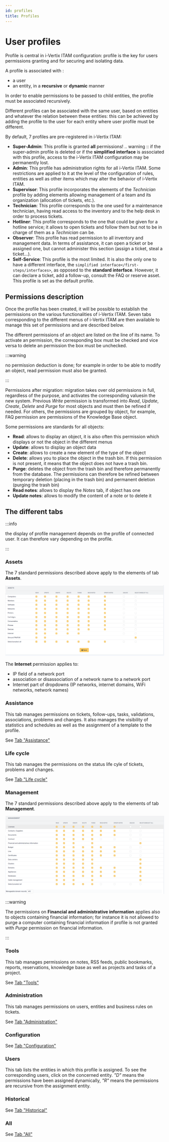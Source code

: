 ```yaml
---
id: profiles
title: Profiles
---
```


# User profiles

Profile is central in i-Vertix ITAM configuration: profile is the key for users
permissions granting and for securing and isolating data.

A profile is associated with :

- a user
- an entity, in a **recursive** or **dynamic** manner

In order to enable permissions to be passed to child entities, the
profile must be associated recursively.


Different profiles can be associated with the same user, based on
entities and whatever the relation between these entities: this can be
achieved by adding the profile to the user for each entity where user
profile must be different.

By default, 7 profiles are pre-registered in i-Vertix ITAM:

- **Super-Admin**: This profile is granted **all** permissions! ..
  warning :: if the super-admin profile is deleted or if the
  **simplified interface** is associated with this profile, access to
  the i-Vertix ITAM configuration may be permanently lost.
- **Admin**: This profile has administration rights for all i-Vertix ITAM. Some
  restrictions are applied to it at the level of the configuration of
  rules, entities as well as other items which may alter the behavior of
  i-Vertix ITAM.
- **Supervisor**: This profile incorporates the elements of the
  *Technician* profile by adding elements allowing management of a team
  and its organization (allocation of tickets, etc.).
- **Technician**: This profile corresponds to the one used for a
  maintenance technician, having read access to the inventory and to the
  help desk in order to process tickets.
- **Hotliner**: This profile corresponds to the one that could be given
  for a hotline service; it allows to open tickets and follow them but
  not to be in charge of them as a *Technician* can be.
- **Observer**: This profile has read permission to all inventory and
  management data. In terms of assistance, it can open a ticket or be
  assigned one, but cannot administer this section (assign a ticket,
  steal a ticket...).
- **Self-Service**: This profile is the most limited. It is also the
  only one to have a different interface, the
  `simplified interface</first-steps/interfaces>`, as opposed to the **standard interface**. However, it can
  declare a ticket, add a follow-up, consult the FAQ or reserve asset.
  This profile is set as the default profile.

## Permissions description

Once the profile has been created, it will be possible to establish the
permissions on the various functionalities of i-Vertix ITAM. Seven tabs
corresponding to the different menus of i-Vertix ITAM are then available to
manage this set of permissions and are described below.

The different permissions of an object are listed on the line of its
name. To activate an permission, the corresponding box must be checked
and vice versa to delete an permission the box must be unchecked.

:::warning

no permission deduction is done; for example in order to be able to
modify an object, read permission must also be granted.

:::

Permissions after migration: migration takes over old permissions in
full, regardless of the purpose, and activates the corresponding values
​​in the new system. Previous *Write* permission is transformed into
*Read*, *Update*, *Create*, *Delete* and *Purge* for most objects and
must then be refined if needed. For others, the permissions are grouped
by object, for example, FAQ permission are permissions of the Knowledge
Base object.

Some permissions are standards for all objects:

- **Read**: allows to display an object, it is also often this
  permission which displays or not the object in the different menus
- **Update**: allows to display an object data
- **Create**: allows to create a new element of the type of the object
- **Delete**: allows you to place the object in the trash bin. If this
  permission is not present, it means that the object does not have a
  trash bin.
- **Purge**: deletes the object from the trash bin and therefore
  permanently from the database. The permissions can therefore be
  refined between temporary deletion (placing in the trash bin) and
  permanent deletion (purging the trash bin)
- **Read notes**: allows to display the *Notes* tab, if object has one
- **Update notes**: allows to modify the content of a note or to delete
  it

## The different tabs

:::info

the display of profile management depends on the profile of connected
user. It can therefore vary depending on the profile.

:::

### Assets

The 7 standard permissions described above apply to the elements of tab
**Assets**.

![Permissions on assets](../../../assets/modules/administration/images/assets.png)

The **Internet** permission applies to:

- IP field of a network port
- association or disassociation of a network name to a network port
- Internet part of dropdowns (IP networks, internet domains, WiFi
  networks, network names)

### Assistance

This tab manages permissions on tickets, follow-ups, tasks, validations,
associations, problems and changes. It also manages the visibility of
statistics and schedules as well as the assignment of a template to the
profile.

See
[Tab "Assistance"](../../../modules/administration/profiles/assistancetab)

### Life cycle

This tab manages the permissions on the status life cyle of tickets,
problems and changes.

See
[Tab "Life cycle"](../../../modules/assistance/lifecyclematrix)

### Management

The 7 standard permissions described above apply to the elements of tab
**Management**.

![Permissions on management](../../../assets/modules/administration/images/management.png)

:::warning

The permissions on **Financial and administrative information**
applies also to objects containing financial information; for instance
it is not allowed to purge a computer containing financial information
if profile is not granted with *Purge* permission on financial
information.

:::

### Tools

This tab manages permissions on notes, RSS feeds, public bookmarks,
reports, reservations, knowledge base as well as projects and tasks of a
project.

See
[Tab "Tools"](../../../modules/administration/profiles/toolstab)

### Administration

This tab manages permissions on users, entities and business rules on
tickets.

See
[Tab "Administration"](../../../modules/administration/profiles/administrationtab)

### Configuration

See
[Tab "Configuration"](../../../modules/administration/profiles/configurationtab)

### Users

This tab lists the entities in which this profile is assigned. To see
the corresponding users, click on the concerned entity. *"D"* means
the permissions have been assigned dynamically, *"R"* means the
permissions are recursive from the assignment entity.

### Historical

See [Tab "Historical"](../../../modules/tabs/historical)

### All

See [Tab "All"](../../../modules/tabs/all)
